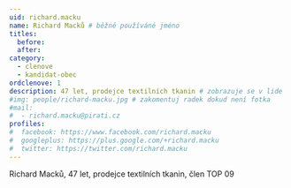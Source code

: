 ```yaml
---
uid: richard.macku
name: Richard Macků # běžně používáné jméno
titles:
  before: 
  after: 
category:
  - clenove
  - kandidat-obec
ordclenove: 1
description: 47 let, prodejce textilních tkanin # zobrazuje se v lide
#img: people/richard-macku.jpg # zakomentuj radek dokud není fotka
#mail:
#  - richard.macku@pirati.cz
profiles:
#  facebook: https://www.facebook.com/richard.macku
#  googleplus: https://plus.google.com/+richard.macku
#  twitter: https://twitter.com/richard.macku
---
```


Richard Macků, 47 let, prodejce textilních tkanin, člen TOP 09
